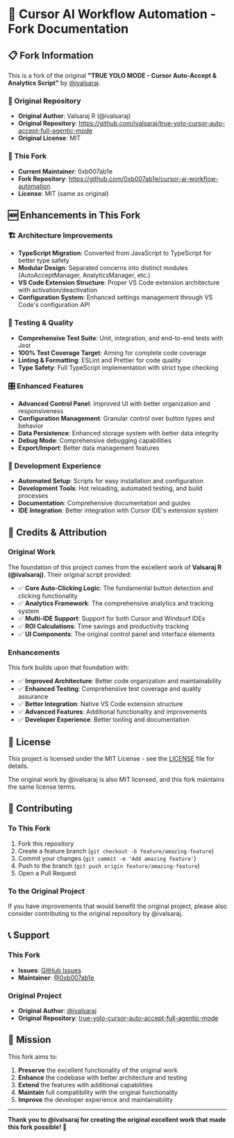 # 🚀 Cursor AI Workflow Automation - Fork Documentation

## 📋 Fork Information

This is a fork of the original **"TRUE YOLO MODE - Cursor Auto-Accept & Analytics Script"** by [@ivalsaraj](https://github.com/ivalsaraj/true-yolo-cursor-auto-accept-full-agentic-mode).

### 🔗 Original Repository
- **Original Author**: Valsaraj R (@ivalsaraj)
- **Original Repository**: https://github.com/ivalsaraj/true-yolo-cursor-auto-accept-full-agentic-mode
- **Original License**: MIT

### 🎯 This Fork
- **Current Maintainer**: 0xb007ab1e
- **Fork Repository**: https://github.com/0xb007ab1e/cursor-ai-workflow-automation
- **License**: MIT (same as original)

## 🆕 Enhancements in This Fork

### 🏗️ Architecture Improvements
- **TypeScript Migration**: Converted from JavaScript to TypeScript for better type safety
- **Modular Design**: Separated concerns into distinct modules (AutoAcceptManager, AnalyticsManager, etc.)
- **VS Code Extension Structure**: Proper VS Code extension architecture with activation/deactivation
- **Configuration System**: Enhanced settings management through VS Code's configuration API

### 🧪 Testing & Quality
- **Comprehensive Test Suite**: Unit, integration, and end-to-end tests with Jest
- **100% Test Coverage Target**: Aiming for complete code coverage
- **Linting & Formatting**: ESLint and Prettier for code quality
- **Type Safety**: Full TypeScript implementation with strict type checking

### 🎛️ Enhanced Features
- **Advanced Control Panel**: Improved UI with better organization and responsiveness
- **Configuration Management**: Granular control over button types and behavior
- **Data Persistence**: Enhanced storage system with better data integrity
- **Debug Mode**: Comprehensive debugging capabilities
- **Export/Import**: Better data management features

### 🔧 Development Experience
- **Automated Setup**: Scripts for easy installation and configuration
- **Development Tools**: Hot reloading, automated testing, and build processes
- **Documentation**: Comprehensive documentation and guides
- **IDE Integration**: Better integration with Cursor IDE's extension system

## 🤝 Credits & Attribution

### Original Work
The foundation of this project comes from the excellent work of **Valsaraj R (@ivalsaraj)**. Their original script provided:

- ✅ **Core Auto-Clicking Logic**: The fundamental button detection and clicking functionality
- ✅ **Analytics Framework**: The comprehensive analytics and tracking system
- ✅ **Multi-IDE Support**: Support for both Cursor and Windsurf IDEs
- ✅ **ROI Calculations**: Time savings and productivity tracking
- ✅ **UI Components**: The original control panel and interface elements

### Enhancements
This fork builds upon that foundation with:

- ✅ **Improved Architecture**: Better code organization and maintainability
- ✅ **Enhanced Testing**: Comprehensive test coverage and quality assurance
- ✅ **Better Integration**: Native VS Code extension structure
- ✅ **Advanced Features**: Additional functionality and improvements
- ✅ **Developer Experience**: Better tooling and documentation

## 📄 License

This project is licensed under the MIT License - see the [LICENSE](LICENSE) file for details.

The original work by @ivalsaraj is also MIT licensed, and this fork maintains the same license terms.

## 🔄 Contributing

### To This Fork
1. Fork this repository
2. Create a feature branch (`git checkout -b feature/amazing-feature`)
3. Commit your changes (`git commit -m 'Add amazing feature'`)
4. Push to the branch (`git push origin feature/amazing-feature`)
5. Open a Pull Request

### To the Original Project
If you have improvements that would benefit the original project, please also consider contributing to the original repository by @ivalsaraj.

## 📞 Support

### This Fork
- **Issues**: [GitHub Issues](https://github.com/0xb007ab1e/cursor-ai-workflow-automation/issues)
- **Maintainer**: [@0xb007ab1e](https://github.com/0xb007ab1e)

### Original Project
- **Original Author**: [@ivalsaraj](https://linkedin.com/in/ivalsaraj)
- **Original Repository**: [true-yolo-cursor-auto-accept-full-agentic-mode](https://github.com/ivalsaraj/true-yolo-cursor-auto-accept-full-agentic-mode)

## 🎯 Mission

This fork aims to:
1. **Preserve** the excellent functionality of the original work
2. **Enhance** the codebase with better architecture and testing
3. **Extend** the features with additional capabilities
4. **Maintain** full compatibility with the original functionality
5. **Improve** the developer experience and maintainability

---

**Thank you to @ivalsaraj for creating the original excellent work that made this fork possible! 🙏**
